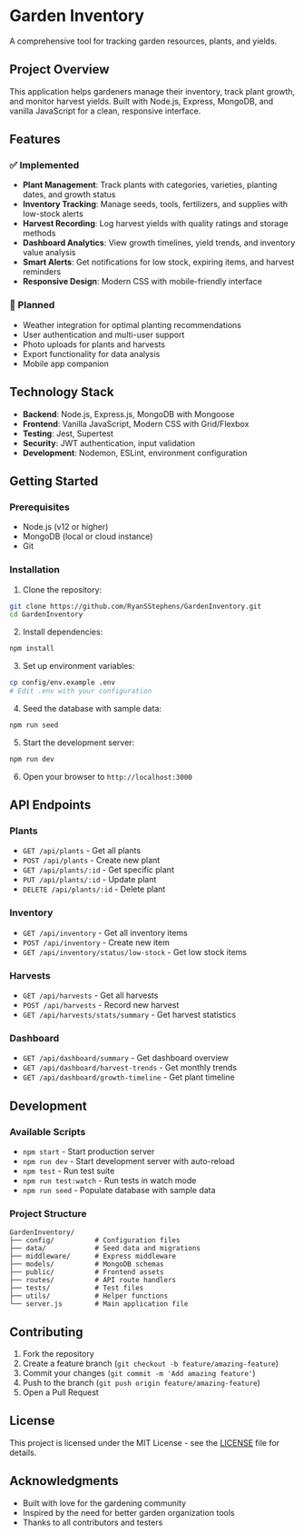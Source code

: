 # Garden Inventory

A comprehensive tool for tracking garden resources, plants, and yields.

## Project Overview

This application helps gardeners manage their inventory, track plant growth, and monitor harvest yields. Built with Node.js, Express, MongoDB, and vanilla JavaScript for a clean, responsive interface.

## Features

### ✅ Implemented
- **Plant Management**: Track plants with categories, varieties, planting dates, and growth status
- **Inventory Tracking**: Manage seeds, tools, fertilizers, and supplies with low-stock alerts
- **Harvest Recording**: Log harvest yields with quality ratings and storage methods
- **Dashboard Analytics**: View growth timelines, yield trends, and inventory value analysis
- **Smart Alerts**: Get notifications for low stock, expiring items, and harvest reminders
- **Responsive Design**: Modern CSS with mobile-friendly interface

### 🚧 Planned
- Weather integration for optimal planting recommendations
- User authentication and multi-user support
- Photo uploads for plants and harvests
- Export functionality for data analysis
- Mobile app companion

## Technology Stack

- **Backend**: Node.js, Express.js, MongoDB with Mongoose
- **Frontend**: Vanilla JavaScript, Modern CSS with Grid/Flexbox
- **Testing**: Jest, Supertest
- **Security**: JWT authentication, input validation
- **Development**: Nodemon, ESLint, environment configuration

## Getting Started

### Prerequisites
- Node.js (v12 or higher)
- MongoDB (local or cloud instance)
- Git

### Installation

1. Clone the repository:
```bash
git clone https://github.com/RyanSStephens/GardenInventory.git
cd GardenInventory
```

2. Install dependencies:
```bash
npm install
```

3. Set up environment variables:
```bash
cp config/env.example .env
# Edit .env with your configuration
```

4. Seed the database with sample data:
```bash
npm run seed
```

5. Start the development server:
```bash
npm run dev
```

6. Open your browser to `http://localhost:3000`

## API Endpoints

### Plants
- `GET /api/plants` - Get all plants
- `POST /api/plants` - Create new plant
- `GET /api/plants/:id` - Get specific plant
- `PUT /api/plants/:id` - Update plant
- `DELETE /api/plants/:id` - Delete plant

### Inventory
- `GET /api/inventory` - Get all inventory items
- `POST /api/inventory` - Create new item
- `GET /api/inventory/status/low-stock` - Get low stock items

### Harvests
- `GET /api/harvests` - Get all harvests
- `POST /api/harvests` - Record new harvest
- `GET /api/harvests/stats/summary` - Get harvest statistics

### Dashboard
- `GET /api/dashboard/summary` - Get dashboard overview
- `GET /api/dashboard/harvest-trends` - Get monthly trends
- `GET /api/dashboard/growth-timeline` - Get plant timeline

## Development

### Available Scripts
- `npm start` - Start production server
- `npm run dev` - Start development server with auto-reload
- `npm test` - Run test suite
- `npm run test:watch` - Run tests in watch mode
- `npm run seed` - Populate database with sample data

### Project Structure
```
GardenInventory/
├── config/          # Configuration files
├── data/            # Seed data and migrations
├── middleware/      # Express middleware
├── models/          # MongoDB schemas
├── public/          # Frontend assets
├── routes/          # API route handlers
├── tests/           # Test files
├── utils/           # Helper functions
└── server.js        # Main application file
```

## Contributing

1. Fork the repository
2. Create a feature branch (`git checkout -b feature/amazing-feature`)
3. Commit your changes (`git commit -m 'Add amazing feature'`)
4. Push to the branch (`git push origin feature/amazing-feature`)
5. Open a Pull Request

## License

This project is licensed under the MIT License - see the [LICENSE](LICENSE) file for details.

## Acknowledgments

- Built with love for the gardening community
- Inspired by the need for better garden organization tools
- Thanks to all contributors and testers 
